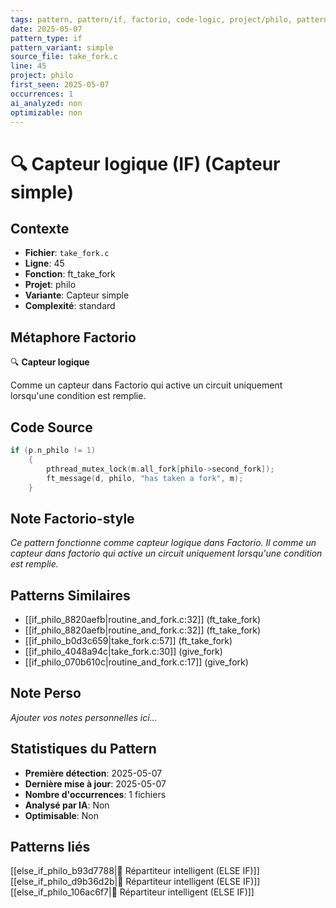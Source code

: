 ```yaml
---
tags: pattern, pattern/if, factorio, code-logic, project/philo, pattern/variant/simple
date: 2025-05-07
pattern_type: if
pattern_variant: simple
source_file: take_fork.c
line: 45
project: philo
first_seen: 2025-05-07
occurrences: 1
ai_analyzed: non
optimizable: non
---
```


# 🔍 Capteur logique (IF) (Capteur simple)

## Contexte
- **Fichier**: `take_fork.c`
- **Ligne**: 45
- **Fonction**: ft_take_fork
- **Projet**: philo
- **Variante**: Capteur simple
- **Complexité**: standard

## Métaphore Factorio
🔍 **Capteur logique**

Comme un capteur dans Factorio qui active un circuit uniquement lorsqu'une condition est remplie.

## Code Source
```c
if (p.n_philo != 1)
	{
		pthread_mutex_lock(m.all_fork[philo->second_fork]);
		ft_message(d, philo, "has taken a fork", m);
	}
```

## Note Factorio-style
*Ce pattern fonctionne comme capteur logique dans Factorio. Il comme un capteur dans factorio qui active un circuit uniquement lorsqu'une condition est remplie.*

## Patterns Similaires
- [[if_philo_8820aefb|routine_and_fork.c:32]] (ft_take_fork)
- [[if_philo_8820aefb|routine_and_fork.c:32]] (ft_take_fork)
- [[if_philo_b0d3c659|take_fork.c:57]] (ft_take_fork)
- [[if_philo_4048a94c|take_fork.c:30]] (give_fork)
- [[if_philo_070b610c|routine_and_fork.c:17]] (give_fork)

## Note Perso
*Ajouter vos notes personnelles ici...*

## Statistiques du Pattern
- **Première détection**: 2025-05-07
- **Dernière mise à jour**: 2025-05-07
- **Nombre d'occurrences**: 1 fichiers
- **Analysé par IA**: Non
- **Optimisable**: Non

## Patterns liés
[[else_if_philo_b93d7788|🔄 Répartiteur intelligent (ELSE IF)]]
[[else_if_philo_d9b36d2b|🔄 Répartiteur intelligent (ELSE IF)]]
[[else_if_philo_106ac6f7|🔄 Répartiteur intelligent (ELSE IF)]]
